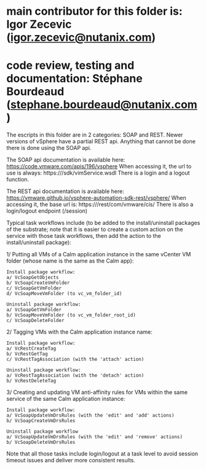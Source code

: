 # main contributor for this folder is: Igor Zecevic (igor.zecevic@nutanix.com)
# code review, testing and documentation: Stéphane Bourdeaud (stephane.bourdeaud@nutanix.com)

The escripts in this folder are in 2 categories: SOAP and REST.
Newer versions of vSphere have a partial REST api.  Anything that cannot be done there is done using the SOAP api.

The SOAP api documentation is available here: https://code.vmware.com/apis/196/vsphere
When accessing it, the url to use is always: https://<vcenter>/sdk/vimService.wsdl
There is a login and a logout function.

The REST api documentation is available here: https://vmware.github.io/vsphere-automation-sdk-rest/vsphere/
When accessing it, the base url is: https://<vcenter>/rest/com/vmware/cis/
There is also a login/logout endpoint (/session)

Typical task workflows include (to be added to the install/uninstall packages of the substrate; note that it is easier to create a custom action on the service with those task workflows, then add the action to the install/uninstall package):

1/ Putting all VMs of a Calm application instance in the same vCenter VM folder (whose name is the same as the Calm app):
    
    Install package workflow:
    a/ VcSoapGetObjects
    b/ VcSoapCreateVmFolder
    c/ VcSoapGetVmFolder
    d/ VcSoapMoveVmFolder (to vc_vm_folder_id)

    Uninstall package workflow:
    a/ VcSoapGetVmFolder
    b/ VcSoapMoveVmFolder (to vc_vm_folder_root_id)
    c/ VcSoapDeleteFolder

2/ Tagging VMs with the Calm application instance name:

    Install package workflow:
    a/ VcRestCreateTag
    b/ VcRestGetTag
    c/ VcRestTagAssociation (with the 'attach' action)

    Uninstall package workflow:
    a/ VcRestTagAssociation (with the 'detach' action)
    b/ VcRestDeleteTag

3/ Creating and updating VM anti-affinity rules for VMs within the same service of the same Calm application instance:

    Install package workflow:
    a/ VcSoapUpdateVmDrsRules (with the 'edit' and 'add' actions)
    b/ VcSoapCreateVmDrsRules

    Uninstall package workflow
    a/ VcSoapUpdateVmDrsRules (with the 'edit' and 'remove' actions)
    b/ VcSoapDeleteVmDrsRules

Note that all those tasks include login/logout at a task level to avoid session timeout issues and deliver more consistent results.

